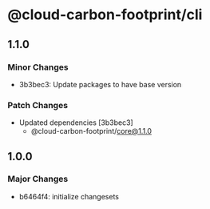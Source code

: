 # @cloud-carbon-footprint/cli

## 1.1.0

### Minor Changes

- 3b3bec3: Update packages to have base version

### Patch Changes

- Updated dependencies [3b3bec3]
  - @cloud-carbon-footprint/core@1.1.0

## 1.0.0

### Major Changes

- b6464f4: initialize changesets
